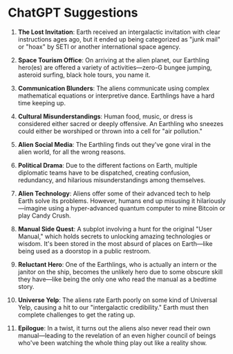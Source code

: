 # ChatGPT Suggestions

1. **The Lost Invitation**: Earth received an intergalactic invitation with clear instructions ages ago, but it ended up being categorized as "junk mail" or "hoax" by SETI or another international space agency.

2. **Space Tourism Office**: On arriving at the alien planet, our Earthling hero(es) are offered a variety of activities—zero-G bungee jumping, asteroid surfing, black hole tours, you name it.

3. **Communication Blunders**: The aliens communicate using complex mathematical equations or interpretive dance. Earthlings have a hard time keeping up.

4. **Cultural Misunderstandings**: Human food, music, or dress is considered either sacred or deeply offensive. An Earthling who sneezes could either be worshiped or thrown into a cell for "air pollution."

5. **Alien Social Media**: The Earthling finds out they've gone viral in the alien world, for all the wrong reasons.

6. **Political Drama**: Due to the different factions on Earth, multiple diplomatic teams have to be dispatched, creating confusion, redundancy, and hilarious misunderstandings among themselves.

7. **Alien Technology**: Aliens offer some of their advanced tech to help Earth solve its problems. However, humans end up misusing it hilariously—imagine using a hyper-advanced quantum computer to mine Bitcoin or play Candy Crush.

8. **Manual Side Quest**: A subplot involving a hunt for the original "User Manual," which holds secrets to unlocking amazing technologies or wisdom. It's been stored in the most absurd of places on Earth—like being used as a doorstop in a public restroom.

9. **Reluctant Hero**: One of the Earthlings, who is actually an intern or the janitor on the ship, becomes the unlikely hero due to some obscure skill they have—like being the only one who read the manual as a bedtime story.

10. **Universe Yelp**: The aliens rate Earth poorly on some kind of Universal Yelp, causing a hit to our "intergalactic credibility." Earth must then complete challenges to get the rating up.

11. **Epilogue**: In a twist, it turns out the aliens also never read their own manual—leading to the revelation of an even higher council of beings who've been watching the whole thing play out like a reality show.

